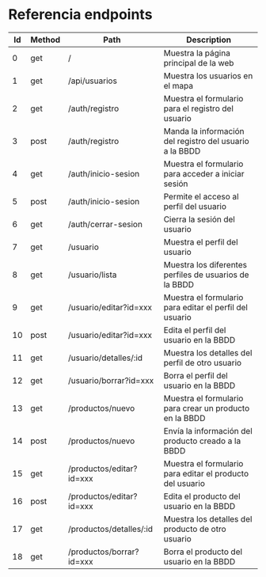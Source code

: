 # Referencia endpoints

| Id | Method | Path | Description|
| ------ | ------ | ------ | ------ |
| 0 | get | / | Muestra la página principal de la web |
| 1 | get | /api/usuarios |Muestra los usuarios en el mapa |
| 2 | get | /auth/registro | Muestra el formulario para el registro del usuario |
| 3 | post | /auth/registro | Manda la información del registro del usuario a la BBDD |
| 4 | get | /auth/inicio-sesion | Muestra el formulario para acceder a iniciar sesión |
| 5 | post | /auth/inicio-sesion | Permite el acceso al perfil del usuario |
| 6 | get | /auth/cerrar-sesion | Cierra la sesión del usuario |
| 7 | get | /usuario | Muestra el perfil del usuario |
| 8 | get | /usuario/lista | Muestra los diferentes perfiles de usuarios de la BBDD |
| 9 | get | /usuario/editar?id=xxx | Muestra el formulario para editar el perfil del usuario |
| 10 | post | /usuario/editar?id=xxx | Edita el perfil del usuario en la BBDD |
| 11 | get | /usuario/detalles/:id | Muestra los detalles del perfil de otro usuario |
| 12 | get | /usuario/borrar?id=xxx | Borra el perfil del usuario en la BBDD |
| 13 | get | /productos/nuevo | Muestra el formulario para crear un producto en la BBDD |
| 14 | post | /productos/nuevo | Envía la información del producto creado a la BBDD |
| 15 | get | /productos/editar?id=xxx | Muestra el formulario para editar el producto del usuario |
| 16 | post | /productos/editar?id=xxx | Edita el producto del usuario en la BBDD |
| 17 | get | /productos/detalles/:id | Muestra los detalles del producto de otro usuario |
| 18 | get | /productos/borrar?id=xxx | Borra el producto del usuario en la BBDD |
